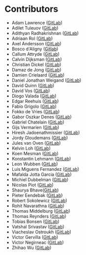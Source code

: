 # Contributors

- Adam Lawrence ([GitLab](https://gitlab.com/adamorangeqs))
- Adilet Tuleuov ([GitLab](https://gitlab.com/adilnaut))
- Adithyan Radhakrishnan ([GitLab](https://gitlab.com/adithyan2))
- Adriaan Rol ([GitLab](https://gitlab.com/AdriaanRol))
- Axel Andersson ([GitLab](https://gitlab.com/axean))
- Bosco d'Aligny ([Gitlab](https://gitlab.com/BoscodAlignyOQS))
- Callum Attryde ([GitLab](https://gitlab.com/CallumAttryde))
- Calvin Dijksman ([GitLab](https://gitlab.com/CalvinOQS))
- Christian Dickel ([GitLab](https://gitlab.com/christiandickel8))
- Damaz de Jong ([GitLab](https://gitlab.com/damazdejong))
- Damien Crielaard ([GitLab](https://gitlab.com/dcrielaard))
- Daniel Jonathan Weigand ([GitLab](https://gitlab.com/djweigand))
- David Quinn ([GitLab](https://gitlab.com/Davidrobertquinn))
- David Vos ([GitLab](https://gitlab.com/dvos2))
- Diogo Valada ([GitLab](https://gitlab.com/Astlan))
- Edgar Reehuis ([GitLab](https://gitlab.com/ereehuis))
- Fabio Grigolo ([GitLab](https://gitlab.com/fgrigolo))
- Fokko de Vries ([GitLab](https://gitlab.com/fdvries))
- Gabor Oszkar Denes ([GitLab](https://gitlab.com/gdenes))
- Gabriel Chatelain ([GitLab](https://gitlab.com/chagab_at_orangeqs))
- Gijs Vermarien ([GitLab](https://gitlab.com/gijsvermarien))
- Hiresh Jadoenathmissier ([GitLab](https://gitlab.com/HireshJ1))
- Jordy Gloudemans ([GitLab](https://gitlab.com/jgloudemans))
- Jules van Oven ([GitLab](https://gitlab.com/jvoven))
- Kelvin Loh ([GitLab](https://gitlab.com/kel85uk))
- Koen Mesman ([GitLab](https://gitlab.com/koenmesman))
- Konstantin Lehmann ([GitLab](https://gitlab.com/konstantin-orangeqs))
- Leon Wubben ([GitLab](https://gitlab.com/LeonQblox))
- Luis Miguens Fernandez ([GitLab](https://gitlab.com/luis.miguens))
- Mafalda Jotta Garcia ([GitLab](https://gitlab.com/mafaldajg))
- Michiel Dubbelman ([GitLab](https://gitlab.com/MichielDubbelman))
- Nicolas Piot ([GitLab](https://gitlab.com/npiot))
- Shaurya Bhave([GitLab](https://gitlab.com/sbhave1))
- Pieter Eendebak ([GitLab](https://gitlab.com/peendebak))
- Robert Sokolewicz ([GitLab](https://gitlab.com/rsokolewicz))
- Rohit Navarathna ([GitLab](https://gitlab.com/rnavarathna))
- Thomas Middelburg ([GitLab](https://gitlab.com/ThomasMiddelburg))
- Thomas Reynders ([GitLab](https://gitlab.com/treynders))
- Tobias Bonsen ([GitLab](https://gitlab.com/tobiasbonsen))
- Vatshal Srivastav ([GitLab](https://gitlab.com/vsrivastav1))
- Viacheslav Ostroukh ([GitLab](https://gitlab.com/slavoutich))
- Victor Gervilla ([GitLab](https://gitlab.com/v_palomar))
- Victor Negirneac ([GitLab](https://gitlab.com/caenrigen))
- Zhihao Wu ([GitLab](https://gitlab.com/r3b1r7h))
